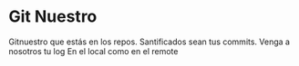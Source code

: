 # Git Nuestro
Gitnuestro que estás en los repos.
Santificados sean tus commits.
Venga a nosotros tu log
En el local como en el remote


